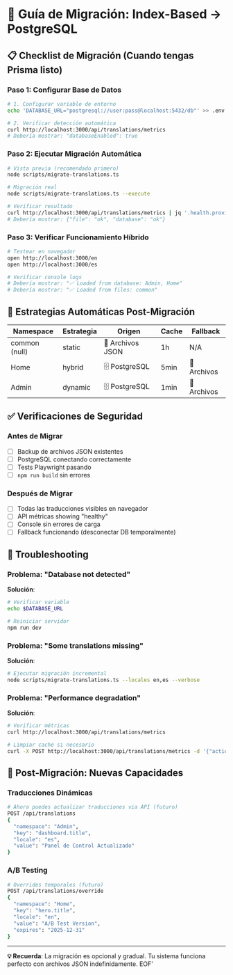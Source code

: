 # 🚀 Guía de Migración: Index-Based → PostgreSQL

## 📋 Checklist de Migración (Cuando tengas Prisma listo)

### Paso 1: Configurar Base de Datos

```bash
# 1. Configurar variable de entorno
echo 'DATABASE_URL="postgresql://user:pass@localhost:5432/db"' >> .env.local

# 2. Verificar detección automática
curl http://localhost:3000/api/translations/metrics
# Debería mostrar: "databaseEnabled": true
```

### Paso 2: Ejecutar Migración Automática

```bash
# Vista previa (recomendado primero)
node scripts/migrate-translations.ts

# Migración real
node scripts/migrate-translations.ts --execute

# Verificar resultado
curl http://localhost:3000/api/translations/metrics | jq '.health.providers'
# Debería mostrar: {"file": "ok", "database": "ok"}
```

### Paso 3: Verificar Funcionamiento Híbrido

```bash
# Testear en navegador
open http://localhost:3000/en
open http://localhost:3000/es

# Verificar console logs
# Debería mostrar: "✅ Loaded from database: Admin, Home"
# Debería mostrar: "✅ Loaded from files: common"
```

## 🎯 Estrategias Automáticas Post-Migración

| Namespace | Estrategia | Origen | Cache | Fallback |
|-----------|------------|---------|-------|----------|
| common (null) | static | 📁 Archivos JSON | 1h | N/A |
| Home | hybrid | 🗄️ PostgreSQL | 5min | 📁 Archivos |
| Admin | dynamic | 🗄️ PostgreSQL | 1min | 📁 Archivos |

## ✅ Verificaciones de Seguridad

### Antes de Migrar
- [ ] Backup de archivos JSON existentes
- [ ] PostgreSQL conectando correctamente
- [ ] Tests Playwright pasando
- [ ] `npm run build` sin errores

### Después de Migrar
- [ ] Todas las traducciones visibles en navegador
- [ ] API métricas showing "healthy"
- [ ] Console sin errores de carga
- [ ] Fallback funcionando (desconectar DB temporalmente)

## 🔧 Troubleshooting

### Problema: "Database not detected"
**Solución**:
```bash
# Verificar variable
echo $DATABASE_URL

# Reiniciar servidor
npm run dev
```

### Problema: "Some translations missing"
**Solución**:
```bash
# Ejecutar migración incremental
node scripts/migrate-translations.ts --locales en,es --verbose
```

### Problema: "Performance degradation"
**Solución**:
```bash
# Verificar métricas
curl http://localhost:3000/api/translations/metrics

# Limpiar cache si necesario
curl -X POST http://localhost:3000/api/translations/metrics -d '{"action":"reset"}'
```

## 🎉 Post-Migración: Nuevas Capacidades

### Traducciones Dinámicas
```bash
# Ahora puedes actualizar traducciones via API (futuro)
POST /api/translations
{
  "namespace": "Admin",
  "key": "dashboard.title",
  "locale": "es",
  "value": "Panel de Control Actualizado"
}
```

### A/B Testing
```bash
# Overrides temporales (futuro)
POST /api/translations/override
{
  "namespace": "Home",
  "key": "hero.title",
  "locale": "en",
  "value": "A/B Test Version",
  "expires": "2025-12-31"
}
```

---

**💡 Recuerda**: La migración es opcional y gradual. Tu sistema funciona perfecto con archivos JSON indefinidamente.
EOF'